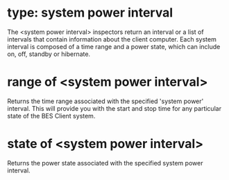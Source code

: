 # type: system power interval

The &lt;system power interval&gt; inspectors return an interval or a list of intervals that contain information about the client computer. Each system interval is composed of a time range and a power state, which can include on, off, standby or hibernate.

# range of &lt;system power interval&gt;

Returns the time range associated with the specified &#39;system power&#39; interval. This will provide you with the start and stop time for any particular state of the BES Client system.

# state of &lt;system power interval&gt;

Returns the power state associated with the specified system power interval.
